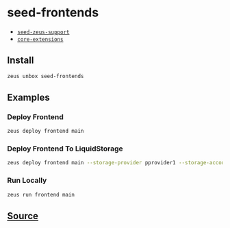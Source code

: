 
seed-frontends
====================









* [`seed-zeus-support`](seed-zeus-support.md)
* [`core-extensions`](core-extensions.md)




## Install
```bash
zeus unbox seed-frontends
```
## Examples
### Deploy Frontend
```bash
zeus deploy frontend main
```
### Deploy Frontend To LiquidStorage
```bash
zeus deploy frontend main --storage-provider pprovider1 --storage-account test1 --storage-key test1privatekey
```
### Run Locally
```bash
zeus run frontend main
```











## [Source](https://github.com/liquidapps-io/zeus-sdk/tree/master/boxes/groups/frontends/seed-frontends)